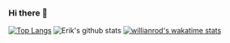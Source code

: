 ### Hi there 👋

<!--
**ErikMoxley/ErikMoxley** is a ✨ _special_ ✨ repository because its `README.md` (this file) appears on your GitHub profile.

Here are some ideas to get you started:

- 🔭 I’m currently working on ...
- 🌱 I’m currently learning ...
- 👯 I’m looking to collaborate on ...
- 🤔 I’m looking for help with ...
- 💬 Ask me about ...
- 📫 How to reach me: ...
- 😄 Pronouns: ...
- ⚡ Fun fact: ...
-->

[![Top Langs](https://github-readme-stats.vercel.app/api/top-langs/?username=ErikMoxley&layout=compact&theme=dark&show_icons=true)](https://github.com/anuraghazra/github-readme-stats)
![Erik's github stats](https://github-readme-stats.vercel.app/api?username=ErikMoxley&theme=dark&show_icons=true&hide=contribs,issues)
[![willianrod's wakatime stats](https://github-readme-stats.vercel.app/api/wakatime?username=erikmoxley)](https://github.com/anuraghazra/github-readme-stats)
